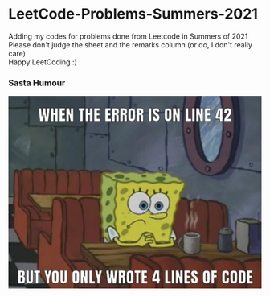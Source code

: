 # LeetCode-Problems-Summers-2021
Adding my codes for problems done from Leetcode in Summers of 2021<br>
Please don't judge the sheet and the remarks column (or do, I don't really care)<br>
Happy LeetCoding :)

### Sasta Humour
![meme](assets/meme.jpg)<br> 
